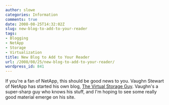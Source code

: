```yaml
---
author: slowe
categories: Information
comments: true
date: 2008-08-25T14:32:02Z
slug: new-blog-to-add-to-your-reader
tags:
- Blogging
- NetApp
- Storage
- Virtualization
title: New Blog to Add to Your Reader
url: /2008/08/25/new-blog-to-add-to-your-reader/
wordpress_id: 841
---
```


If you're a fan of NetApp, this should be good news to you. Vaughn Stewart of NetApp has started his own blog, [The Virtual Storage Guy](http://blogs.netapp.com/virtualstorageguy/). Vaughn's a super-sharp guy who knows his stuff, and I'm hoping to see some really good material emerge on his site.
